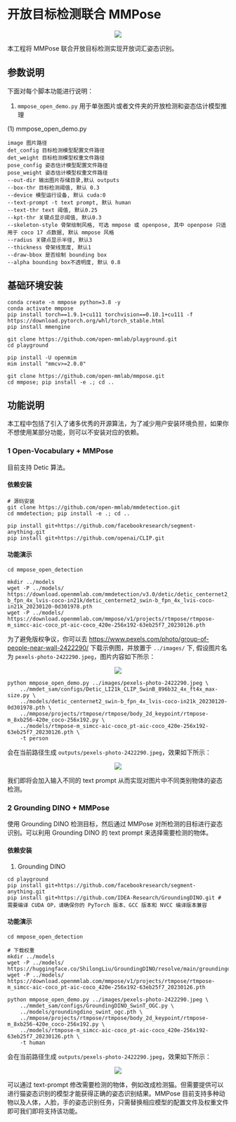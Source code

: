 # 开放目标检测联合 MMPose

<div align=center>
<img src="https://user-images.githubusercontent.com/27466624/231660029-03166059-e8cf-4b17-8aa5-b42f3a52f12a.PNG"/>
</div>

本工程将 MMPose 联合开放目标检测实现开放词汇姿态识别。

## 参数说明

下面对每个脚本功能进行说明：

1. `mmpose_open_demo.py` 用于单张图片或者文件夹的开放检测和姿态估计模型推理

(1) mmpose_open_demo.py

```shell
image 图片路径
det_config 目标检测模型配置文件路径
det_weight 目标检测模型权重文件路径
pose_config 姿态估计模型配置文件路径
pose_weight 姿态估计模型权重文件路径
--out-dir 输出图片存储目录,默认 outputs
--box-thr 目标检测阈值, 默认 0.3
--device 模型运行设备, 默认 cuda:0
--text-prompt -t text prompt, 默认 human
--text-thr text 阈值, 默认0.25
--kpt-thr 关键点显示阈值, 默认0.3
--skeleton-style 骨架绘制风格, 可选 mmpose 或 openpose, 其中 openpose 只适用于 coco 17 点数据, 默认 mmpose 风格
--radius 关键点显示半径, 默认3
--thickness 骨架线宽度, 默认1
--draw-bbox 是否绘制 bounding box
--alpha bounding box不透明度, 默认 0.8
```

## 基础环境安装

```shell
conda create -n mmpose python=3.8 -y
conda activate mmpose
pip install torch==1.9.1+cu111 torchvision==0.10.1+cu111 -f https://download.pytorch.org/whl/torch_stable.html
pip install mmengine

git clone https://github.com/open-mmlab/playground.git
cd playground

pip install -U openmim
mim install "mmcv>=2.0.0"

git clone https://github.com/open-mmlab/mmpose.git
cd mmpose; pip install -e .; cd ..
```

## 功能说明

本工程中包括了引入了诸多优秀的开源算法，为了减少用户安装环境负担，如果你不想使用某部分功能，则可以不安装对应的依赖。

### 1 Open-Vocabulary + MMPose

目前支持 Detic 算法。

#### 依赖安装

```shell
# 源码安装
git clone https://github.com/open-mmlab/mmdetection.git
cd mmdetection; pip install -e .; cd ..

pip install git+https://github.com/facebookresearch/segment-anything.git
pip install git+https://github.com/openai/CLIP.git
```

#### 功能演示

```shell
cd mmpose_open_detection

mkdir ../models
wget -P ../models/ https://download.openmmlab.com/mmdetection/v3.0/detic/detic_centernet2_swin-b_fpn_4x_lvis-coco-in21k/detic_centernet2_swin-b_fpn_4x_lvis-coco-in21k_20230120-0d301978.pth
wget -P ../models/ https://download.openmmlab.com/mmpose/v1/projects/rtmpose/rtmpose-m_simcc-aic-coco_pt-aic-coco_420e-256x192-63eb25f7_20230126.pth
```

为了避免版权争议，你可以去 https://www.pexels.com/photo/group-of-people-near-wall-2422290/ 下载示例图，并放置于 `../images/` 下, 假设图片名为 `pexels-photo-2422290.jpeg`，图片内容如下所示：

<div align=center>
<img src="https://user-images.githubusercontent.com/17425982/231630138-eec92ce2-9e26-4c54-b58c-1e39fb2add75.png"/>
</div>

```shell
python mmpose_open_demo.py ../images/pexels-photo-2422290.jpeg \
    ../mmdet_sam/configs/Detic_LI21k_CLIP_SwinB_896b32_4x_ft4x_max-size.py \
    ../models/detic_centernet2_swin-b_fpn_4x_lvis-coco-in21k_20230120-0d301978.pth \
    ../mmpose/projects/rtmpose/rtmpose/body_2d_keypoint/rtmpose-m_8xb256-420e_coco-256x192.py \
    ../models/rtmpose-m_simcc-aic-coco_pt-aic-coco_420e-256x192-63eb25f7_20230126.pth \
    -t person
```

会在当前路径生成 `outputs/pexels-photo-2422290.jpeg`，效果如下所示：

<div align=center>
<img src="https://user-images.githubusercontent.com/17425982/231633730-e4d60b19-2b1e-4d1e-87d9-6ab6cd6d717a.png"/>
</div>

我们即将会加入输入不同的 text prompt 从而实现对图片中不同类别物体的姿态检测。

### 2 Grounding DINO + MMPose

使用 Grounding DINO 检测目标，然后通过 MMPose 对所检测的目标进行姿态识别。可以利用 Grounding DINO 的 text prompt 来选择需要检测的物体。

#### 依赖安装

1. Grounding DINO

```shell
cd playground
pip install git+https://github.com/facebookresearch/segment-anything.git
pip install git+https://github.com/IDEA-Research/GroundingDINO.git # 需要编译 CUDA OP，请确保你的 PyTorch 版本、GCC 版本和 NVCC 编译版本兼容
```

#### 功能演示

```shell
cd mmpose_open_detection

# 下载权重
mkdir ../models
wget -P ../models/ https://huggingface.co/ShilongLiu/GroundingDINO/resolve/main/groundingdino_swint_ogc.pth
wget -P ../models/ https://download.openmmlab.com/mmpose/v1/projects/rtmpose/rtmpose-m_simcc-aic-coco_pt-aic-coco_420e-256x192-63eb25f7_20230126.pth

python mmpose_open_demo.py ../images/pexels-photo-2422290.jpeg \
    ../mmdet_sam/configs/GroundingDINO_SwinT_OGC.py \
    ../models/groundingdino_swint_ogc.pth \
    ../mmpose/projects/rtmpose/rtmpose/body_2d_keypoint/rtmpose-m_8xb256-420e_coco-256x192.py \
    ../models/rtmpose-m_simcc-aic-coco_pt-aic-coco_420e-256x192-63eb25f7_20230126.pth \
    -t human
```

会在当前路径生成 `outputs/pexels-photo-2422290.jpeg`，效果如下所示：

<div align=center>
<img src="https://user-images.githubusercontent.com/8425513/231439110-c0e7d6f8-5692-4bcb-b6cf-c3c243a990a5.jpg"/>
</div>

可以通过 text-prompt 修改需要检测的物体，例如改成检测猫。但需要提供可以进行猫姿态识别的模型才能获得正确的姿态识别结果。MMPose 目前支持多种动物以及人体，人脸，手的姿态识别任务，只需替换相应模型的配置文件及权重文件即可我们即将支持该功能。

